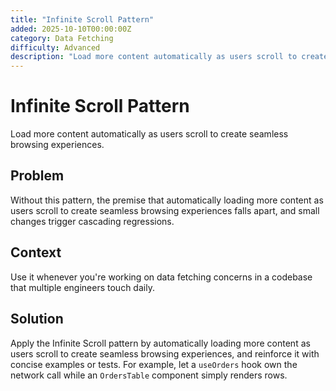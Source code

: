 ```yaml
---
title: "Infinite Scroll Pattern"
added: 2025-10-10T00:00:00Z
category: Data Fetching
difficulty: Advanced
description: "Load more content automatically as users scroll to create seamless browsing experiences."
---
```

# Infinite Scroll Pattern

Load more content automatically as users scroll to create seamless browsing experiences.

## Problem

Without this pattern, the premise that automatically loading more content as users scroll to create seamless browsing experiences falls apart, and small changes trigger cascading regressions.

## Context

Use it whenever you're working on data fetching concerns in a codebase that multiple engineers touch daily.

## Solution

Apply the Infinite Scroll pattern by automatically loading more content as users scroll to create seamless browsing experiences, and reinforce it with concise examples or tests. For example, let a `useOrders` hook own the network call while an `OrdersTable` component simply renders rows.
